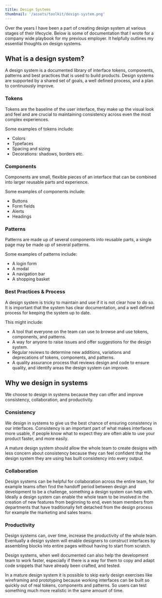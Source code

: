 ```yaml
---
title: Design Systems
thumbnail: '/assets/toolkit/design-system.png'
---
```


Over the years I have been a part of creating design system at various stages of their lifecycle. Below is some of documentation that I wrote for a company wide playbook for my previous employer. It helpfully outlines my essential thoughts on design systems.

## What is a design system?

A design system is a documented library of interface tokens, components,
patterns and best practices that is used to build products. Design systems
are supported by a shared set of goals, a well defined process, and a plan to
continuously improve.

### Tokens

Tokens are the baseline of the user interface, they make up the visual look and
feel and are crucial to maintaining consistency across even the most complex
experiences.

Some examples of tokens include:

- Colors
- Typefaces
- Spacing and sizing
- Decorations: shadows, borders etc.

### Components

Components are small, flexible pieces of an interface that can be combined into
larger reusable parts and experience.

Some examples of components include:

- Buttons
- Form fields
- Alerts
- Headings

### Patterns

Patterns are made up of several components into reusable parts, a single page
may be made up of several patterns.

Some examples of patterns include:

- A login form
- A modal
- A navigation bar
- A shopping basket

### Best Practices & Process

A design system is tricky to maintain and use if it is not clear how to do so.
It is important that the system has clear documentation, and a well defined
process for keeping the system up to date.

This might include:

- A tool that everyone on the team can use to browse and use tokens, components,
and patterns.
- A way for anyone to raise issues and offer suggestions for the design system.
- Regular reviews to determine new additions, variations and deprecations of
tokens, components, and patterns.
- A quality assurance process that reviews design and code to ensure quality,
and identify areas the design system can improve.

## Why we design in systems

We choose to design in systems because they can offer and improve consistency,
collaboration, and productivity.

### Consistency

We design in systems to give us the best chance of ensuring consistency in
our interfaces. Consistency is an important part of what makes interfaces more
usable, if people know what to expect they are often able to use your product
faster, and more easily.

A mature design system should allow the whole team to create designs with less concern about consistency because they can feel confident that the design system they are using has built consistency into every output.

### Collaboration

Design systems can be helpful for collaboration across the entire team, for
example teams often find the handoff period between design and development to be a challenge, something a design system can help with. Ideally a design system can enable the whole team to be involved in the creation of new features from beginning to end, even team members from departments that have traditionally felt detached from the design process for example the marketing and sales teams.

### Productivity

Design systems can, over time, increase the productivity of the whole team.
Eventually a design system will enable designers to construct interfaces by
assembling blocks into entire pages without having to start from scratch.

Design systems, when well documented can also help the development team to work faster, especially if there is a way for them to copy and adapt code snippets that have already been crafted, and tested.

In a mature design system it is possible to skip early design exercises like wireframing and prototyping because working interfaces can be built so quickly out of real tokens, components and patterns. So users can test something much more realistic in the same amount of time.
